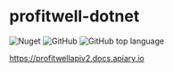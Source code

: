 # profitwell-dotnet

![Nuget](https://img.shields.io/nuget/v/ProfitWell.svg)
![GitHub](https://img.shields.io/github/license/irensaltali/profitwell-net-core.svg)
![GitHub top language](https://img.shields.io/github/languages/top/irensaltali/profitwell-net-core.svg)



https://profitwellapiv2.docs.apiary.io
